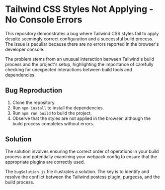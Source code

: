 # Tailwind CSS Styles Not Applying - No Console Errors

This repository demonstrates a bug where Tailwind CSS styles fail to apply despite seemingly correct configuration and a successful build process.  The issue is peculiar because there are no errors reported in the browser's developer console.

The problem stems from an unusual interaction between Tailwind's build process and the project's setup, highlighting the importance of carefully checking for unexpected interactions between build tools and dependencies.

## Bug Reproduction

1. Clone the repository.
2. Run `npm install` to install the dependencies.
3. Run `npm run build` to build the project.
4. Observe that the styles are not applied in the browser, although the build process completes without errors. 

## Solution

The solution involves ensuring the correct order of operations in your build process and potentially examining your webpack config to ensure that the appropriate plugins are correctly used. 

The `bugSolution.js` file illustrates a solution.  The key is to identify and resolve the conflict between the Tailwind postcss plugin, purgecss, and the build process.